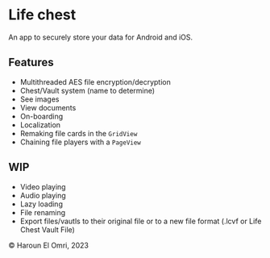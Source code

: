 # Life chest

An app to securely store your data for Android and iOS.

## Features
- Multithreaded AES file encryption/decryption
- Chest/Vault system (name to determine)
- See images
- View documents
- On-boarding
- Localization
- Remaking file cards in the ``GridView``
- Chaining file players with a ``PageView``

## WIP
- Video playing
- Audio playing
- Lazy loading
- File renaming
- Export files/vautls to their original file or to a new file format (.lcvf or Life Chest Vault File)

:copyright: Haroun El Omri, 2023
